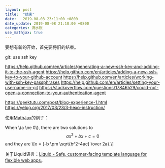 ```yaml
---
layout: post
title:  "结束"
date:   2019-08-03 23:11:00 +0800
date_update: 2019-08-08 21:18:00 +0800
categories: 流水账
use_mathjax: true
---
```


要想有新的开始，首先要将旧的结束。

git: use ssh key

https://help.github.com/en/articles/generating-a-new-ssh-key-and-adding-it-to-the-ssh-agent
https://help.github.com/en/articles/adding-a-new-ssh-key-to-your-github-account
https://help.github.com/en/articles/working-with-ssh-key-passphrases
https://help.github.com/en/articles/setting-your-username-in-git
https://stackoverflow.com/questions/17846529/could-not-open-a-connection-to-your-authentication-agent


https://geektutu.com/post/blog-experience-1.html
https://yelog.org/2017/03/23/3-hexo-instruction/

使用[MathJax](https://www.mathjax.org/)的例子：

When \\(a \ne 0\\), there are two solutions to $$ax^2 + bx + c = 0$$ and they are
\\[x = {-b \pm \sqrt{b^2-4ac} \over 2a}.\\]

关于Liquid语言：[Liquid - Safe, customer-facing template language for flexible web apps](https://shopify.github.io/liquid/)。
